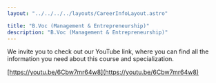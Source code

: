 ```yaml
---
layout: "../../../../layouts/CareerInfoLayout.astro"

title: "B.Voc (Management & Entrepreneurship)"
description: "B.Voc (Management & Entrepreneurship)"
---
```


We invite you to check out our YouTube link, where you can find all the information you need about this course and specialization.

[https://youtu.be/6Cbw7mr64w8](https://youtu.be/6Cbw7mr64w8)
